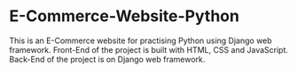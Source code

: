# E-Commerce-Website-Python
This is an E-Commerce website for practising Python using Django web framework.
Front-End of the project is built with HTML, CSS and JavaScript.
Back-End of the project is on Django web framework.
